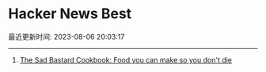 # Hacker News Best

最近更新时间: 2023-08-06 20:03:17

--- 
1. [The Sad Bastard Cookbook: Food you can make so you don't die](https://traumbooks.itch.io/the-sad-bastard-cookbook) 
